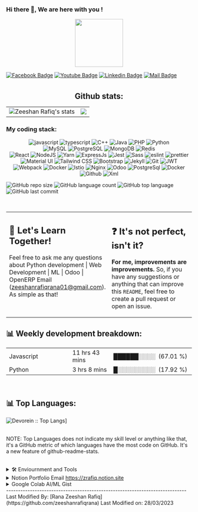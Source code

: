 
<!---
zeeshanrafiqrana/zeeshanrafiqrana is a ✨ special ✨ repository because its `README.md` (this file) appears on your GitHub profile.
You can click the Preview link to take a look at your changes.
--->

### Hi there 👋, We are here with you !

<p align="center">
<img align="center" src="https://media.giphy.com/media/1fhj2FW0661V3Nb2Me/giphy.gif" width="130">
<br>

[![Facebook Badge](https://img.shields.io/badge/Facebook-1877F2?style=for-the-badge&logo=facebook&logoColor=white)](https://www.facebook.com/zeeshanrafiqrana/)
[![Youtube Badge](https://img.shields.io/badge/YouTube-FF0000?style=for-the-badge&logo=youtube&logoColor=white)]() 
[![Linkedin Badge](https://img.shields.io/badge/LinkedIn-0077B5?style=for-the-badge&logo=linkedin&logoColor=white)](https://www.linkedin.com/in/zeeshanrafiqrana/) 
[![Mail Badge](https://img.shields.io/badge/Gmail-D14836?style=for-the-badge&logo=gmail&logoColor=white)](mailto:zeeshanrafiqrana01@gmail.com)
 
<br/>
<h2 align="center" style="margin: 5px 10px;">Github stats:</h2> 

|                                                                                                           |                                                                                      |
| --------------------------------------------------------------------------------------------------------- | ------------------------------------------------------------------------------------ |
| ![Zeeshan Rafiq's stats](https://github-readme-stats.vercel.app/api?username=zeeshanrafiqrana&count_private=true&show_icons=true&theme=material-palenight) | [![](https://github-readme-streak-stats.herokuapp.com/?user=zeeshanrafiqrana&theme=material-palenight)](https://github.com/zeeshanrafiqrana) | 

<h3>My coding stack: </h3>
<!-- <p>
  <img alt="Python" src="https://img.icons8.com/color/48/000000/python.png" />
  <img alt="React" src="https://img.icons8.com/color/48/000000/react-native.png" />
  <img alt="Javascript" src="https://img.icons8.com/color/50/000000/javascript.png" />
  <img alt="Odoo" src="https://s10.gifyu.com/images/odoo.png" />
  <img alt="PostgreSql" src="https://img.icons8.com/color/48/000000/postgreesql.png" />  
  <img alt="Docker" src="https://img.icons8.com/color/48/000000/docker-container.png" /> 
  <img alt="Github" src="https://img.icons8.com/doodle/48/000000/github.png" /> 
  <img alt="Xml" src="https://s10.gifyu.com/images/xml-vector-icon-removebg-preview-1.png" />
  </br>
</p> -->
<p align="center">
<img src="https://img.shields.io/badge/JavaScript-323330?style=for-the-badge&logo=javascript&logoColor=F7DF1E" alt="javascript" />
<img src="https://img.shields.io/badge/TypeScript-007ACC?style=for-the-badge&logo=typescript&logoColor=white" alt="typescript" />
<img src="https://img.shields.io/badge/C%2B%2B-00599C?style=for-the-badge&logo=c%2B%2B&logoColor=white" alt="C++" />
<img src="https://img.shields.io/badge/Java-ED8B00?style=for-the-badge&logo=java&logoColor=white" alt="Java" />
<img src="https://img.shields.io/badge/PHP-777BB4?style=for-the-badge&logo=php&logoColor=white" alt="PHP" />
<img src="https://img.shields.io/badge/Python-3776AB?style=for-the-badge&logo=python&logoColor=white" alt="Python" />
<br>
<img src="https://img.shields.io/badge/MySQL-00000F?style=for-the-badge&logo=mysql&logoColor=white" alt="MySQL" />
<img src="https://img.shields.io/badge/PostgreSQL-316192?style=for-the-badge&logo=postgreesql&logoColor=white" alt="PostgreSQL" />
<img src="https://img.shields.io/badge/MongoDB-4EA94B?style=for-the-badge&logo=mongodb&logoColor=white" alt="MongoDB" />
<img src="https://img.shields.io/badge/redis-%23DD0031.svg?&style=for-the-badge&logo=redis&logoColor=white" alt="Redis" />
<br>
<img src="https://img.shields.io/badge/React-20232A?style=for-the-badge&logo=react&logoColor=61DAFB" alt="React" />
<!-- <img src="https://img.shields.io/badge/Redux-593D88?style=for-the-badge&logo=redux&logoColor=white" alt="Redux" /> -->
<!-- <img src="https://img.shields.io/badge/next.js-000000?style=for-the-badge&logo=nextdotjs&logoColor=white" alt="nextjs" /> -->
<img src="https://img.shields.io/badge/Node.js-339933?style=for-the-badge&logo=nodedotjs&logoColor=white" alt="NodeJS" />
<!-- <img src="https://img.shields.io/badge/npm-CB3837?style=for-the-badge&logo=npm&logoColor=white" alt="npm" /> -->
<img src="https://img.shields.io/badge/Yarn-2C8EBB?style=for-the-badge&logo=yarn&logoColor=white" alt="Yarn" />
<img src="https://img.shields.io/badge/Express.js-000000?style=for-the-badge&logo=express&logoColor=white" alt="ExpressJs" />
<img src="https://img.shields.io/badge/Jest-C21325?style=for-the-badge&logo=jest&logoColor=white" alt="Jest" />
<img src="https://img.shields.io/badge/Sass-CC6699?style=for-the-badge&logo=sass&logoColor=white" alt="Sass" />
<img src="https://img.shields.io/badge/eslint-3A33D1?style=for-the-badge&logo=eslint&logoColor=white" alt="eslint" />
<img src="https://img.shields.io/badge/prettier-1A2C34?style=for-the-badge&logo=prettier&logoColor=F7BA3E" alt="prettier" />
<img src="https://img.shields.io/badge/Material--UI-0081CB?style=for-the-badge&logo=material-ui&logoColor=white" alt="Material UI" />
<!-- <img src="https://img.shields.io/badge/Markdown-000000?style=for-the-badge&logo=markdown&logoColor=white" alt="markdown" /> -->
<img src="https://img.shields.io/badge/Tailwind_CSS-38B2AC?style=for-the-badge&logo=tailwind-css&logoColor=white" alt="Tailwind CSS" />
<img src="https://img.shields.io/badge/Bootstrap-563D7C?style=for-the-badge&logo=bootstrap&logoColor=white" alt="Bootstrap" />
<!-- <img src="https://img.shields.io/badge/styled--components-DB7093?style=for-the-badge&logo=styled-components&logoColor=white" alt="styled components" /> -->
<!-- <img src="https://img.shields.io/badge/Django-092E20?style=for-the-badge&logo=django&logoColor=white" alt="Django" /> -->
<img src="https://img.shields.io/badge/Jekyll-CC0000?style=for-the-badge&logo=Jekyll&logoColor=white" alt="Jekyll" />
<img src="https://img.shields.io/badge/Git-F05032?style=for-the-badge&logo=git&logoColor=white" alt="Git" />
<!-- <img src="https://img.shields.io/badge/Swagger-85EA2D?style=for-the-badge&logo=Swagger&logoColor=white" alt="Swagger" /> -->
<!-- <img src="https://img.shields.io/badge/Mocha-8D6748?style=for-the-badge&logo=Mocha&logoColor=white" alt="Mocha" /> -->
<!-- <img src="https://img.shields.io/badge/storybook-FF4785?style=for-the-badge&logo=storybook&logoColor=white" alt="storybook" /> -->
<img src="https://img.shields.io/badge/JWT-000000?style=for-the-badge&logo=JSON%20web%20tokens&logoColor=white" alt="JWT" />
<img src="https://img.shields.io/badge/Webpack-8DD6F9?style=for-the-badge&logo=Webpack&logoColor=white" alt="Webpack" />
<img src="https://img.shields.io/badge/Docker-2CA5E0?style=for-the-badge&logo=docker&logoColor=white" alt="Docker" />
<img src="https://img.shields.io/badge/Istio-466BB0?style=for-the-badge&logo=Istio&logoColor=white" alt="Istio" />
<img src="https://img.shields.io/badge/Nginx-009639?style=for-the-badge&logo=nginx&logoColor=white" alt="Nginx" />
<img alt="Odoo" src="https://s10.gifyu.com/images/odoo.png" />
<img alt="PostgreSql" src="https://img.icons8.com/color/48/000000/postgreesql.png" />  
<img alt="Docker" src="https://img.icons8.com/color/48/000000/docker-container.png" /> 
<img alt="Github" src="https://img.icons8.com/doodle/48/000000/github.png" /> 
<img alt="Xml" src="https://s10.gifyu.com/images/xml-vector-icon-removebg-preview-1.png" 

</p>

![GitHub repo size](https://img.shields.io/github/repo-size/zeeshanrafiqrana/odooapps?style=plastic)
![GitHub language count](https://img.shields.io/github/languages/count/zeeshanrafiqrana/odooapps?style=plastic)
![GitHub top language](https://img.shields.io/github/languages/top/zeeshanrafiqrana/odooapps?style=plastic)
![GitHub last commit](https://img.shields.io/github/last-commit/zeeshanrafiqrana/odooapps?color=red&style=plastic)

<br/>

<table style="border: none">
  <tr>
  <td width="50%" valign="top">

## :raised_hands: Let's Learn Together!

Feel free to ask me any questions about Python development | Web Development | ML | Odoo | OpenERP
    Email  (<a href="mailto:zeeshanrafiqrana01@gmail.com">zeeshanrafiqrana01@gmail.com</a>). As simple as that!

  </td>
  <td width="50%" valign="top">

## :question: It's not perfect, isn't it?

**For me, improvements are improvements.** So, if you have any suggestions or anything that can improve this `README`, feel free to create a pull request or open an issue.

  </td>
  </tr>
</table>



<div>
  
<h2>📊 Weekly development breakdown: </h2>
<table>
                <tr>
                    <td width=215px;>
                        Javascript
                    </td>
                    <td>
                        11 hrs 43 mins
                    </td>
                    <td>
                        ██████░░░░&nbsp;&nbsp;(67.01 %)
                    </td>
                </tr>
                <tr>
                    <td width=220px;>
                        Python
                    </td>
                    <td width=145px;>
                        3 hrs 8 mins
                    </td>
                    <td width=230px;>
                        █░░░░░░░░░&nbsp;&nbsp;(17.92 %)
                    </td>
                </tr>
                </table>
  </div>
  <br>
<table>
  <h2>📊 Top Languages: </h2>
    <tr>
    <img alt="Devorein :: Top Langs]" src="https://github-readme-stats.vercel.app/api/top-langs/?username=zeeshanrafiqrana&langs_count=10&theme=merko&layout=compact&hide=html">
    </tr>
</table>
    NOTE: Top Languages does not indicate my skill level or anything like that, it's a GitHub metric of which languages have the most code on GitHub. It's a new feature of github-readme-stats.
</p>
<br>
<details>
    <summary> 🛠️ Enviournment and Tools</summary>
    <br>
    <p align="center">
    <img src="https://img.shields.io/badge/Windows-0078D6?style=for-the-badge&logo=windows&logoColor=white" alt="Windows OS" />
    <img src="https://img.shields.io/badge/Ubuntu-E95420?style=for-the-badge&logo=ubuntu&logoColor=white" alt="Ubuntu" />
    <img src="https://img.shields.io/badge/Android-3DDC84?style=for-the-badge&logo=android&logoColor=white" alt="Android OS" />
    <img src="https://img.shields.io/badge/Visual_Studio_Code-0078D4?style=for-the-badge&logo=visual%20studio%20code&logoColor=white" alt="VS code" />
    <img src="https://img.shields.io/badge/Docker-2CA5E0?style=for-the-badge&logo=docker&logoColor=white" alt="Docker" />
    <img src="https://img.shields.io/badge/Atom-66595C?style=for-the-badge&logo=Atom&logoColor=white" alt="Atom" />
    <img src="https://img.shields.io/badge/pycharm-143?style=for-the-badge&logo=pycharm&logoColor=black&color=black&labelColor=green" alt="Pycharm" />
    <img src="https://img.shields.io/badge/IntelliJIDEA-000000.svg?style=for-the-badge&logo=intellij-idea&logoColor=white" alt="IntelliJIDEA" />
    <img src="https://img.shields.io/badge/Colab-F9AB00?style=for-the-badge&logo=googlecolab&color=525252" alt="Colab" />
    <img src="https://img.shields.io/badge/Raspberry%20Pi-A22846?style=for-the-badge&logo=Raspberry%20Pi&logoColor=white" alt="Raspberry Pi" />
    <img src="https://img.shields.io/badge/Figma-F24E1E?style=for-the-badge&logo=figma&logoColor=white" alt="Figma" />
    <img src="https://img.shields.io/badge/Adobe%20XD-470137?style=for-the-badge&logo=Adobe%20XD&logoColor=#FF61F6" alt="Adobe XD" />
    <img src="https://img.shields.io/badge/windows%20terminal-4D4D4D?style=for-the-badge&logo=windows%20terminal&logoColor=white" alt="windows terminal" />
    <img src="https://img.shields.io/badge/PowerShell-5391FE?style=for-the-badge&logo=PowerShell&logoColor=white" alt="PowerShell" />
    <img src="https://img.shields.io/badge/Hyper-000000?style=for-the-badge&logo=hyper&logoColor=white" alt="hyper" />
    <img src="https://img.shields.io/badge/GNU%20Bash-4EAA25?style=for-the-badge&logo=GNU%20Bash&logoColor=white" alt="Bash" />
    <img src="https://img.shields.io/badge/Trello-0052CC?style=for-the-badge&logo=trello&logoColor=white" alt="Trello" />
    <img src="https://img.shields.io/badge/Google_chrome-4285F4?style=for-the-badge&logo=Google-chrome&logoColor=white" alt="Google_chrome" />
    <img src="https://img.shields.io/badge/microsoft%20azure-0089D6?style=for-the-badge&logo=microsoft-azure&logoColor=white" alt="microsoft-azure" />
    <img src="https://img.shields.io/badge/Postman-FF6C37?style=for-the-badge&logo=Postman&logoColor=white" alt="Postman" />
    <!-- <img src="https://img.shields.io/badge/Twilio-F22F46?style=for-the-badge&logo=Twilio&logoColor=white" alt="Twilio" /> -->
    </p>
</details>
<details>
  <summary>
   Notion Portfolio  Email <a href="https://zrafiq.notion.site">https://zrafiq.notion.site</a>
  </summary>
</details>

<details>
  <summary>
   Google Colab AI/ML Gist
  </summary>
  <p>: <a href="https://colab.research.google.com/gist/zeeshanrafiqrana/755bf0a48340666a6680bdb4153dc795/diabetes-predictions.ipynb">Colab Notebook</a></p>
</details>
----------------------------------------------------------------------------
Last Modified By: [Rana Zeeshan Rafiq](https://github.com/zeeshanrafiqrana)
Last Modified on: 28/03/2023
